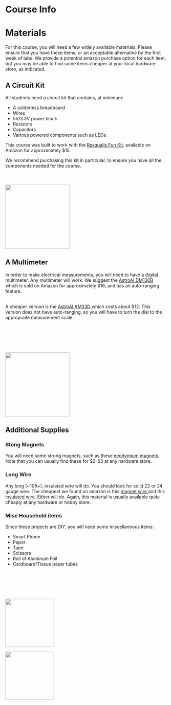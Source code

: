  # Course Info



<div class="w3-row w3-padding-64" >
<div class="w3-twothird w3-container">

# Materials

<p>
For this course, you will need a few widely available materials. Please ensure that you have these items, 
or an acceptable alternative by the first week of labs. We provide a potential amazon purchase option for each
item, but you may be able to find some items cheaper at your local hardware store, as indicated.
</p>

</div>

<div class="w3-twothird w3-container">
</div>

<div class="w3-twothird w3-container">
<h2> A Circuit Kit</h2>
<p>All students need a circuit kit that contains, at minimum:
<ul>
<li>A solderless breadboard</li>
<li>Wires</li>
<li>5V/3.3V power block</li>
<li>Resistors</li>
<li>Capacitors</li>
<li>Various powered components such as LEDs.</li>
</ul>

This course was built to work with the 
<a href='https://www.amazon.com/REXQualis-Electronics-tie-Points-Breadboard-Potentiometer/dp/B073ZC68QG'>Rexqualis Fun Kit</a>, 
available on Amazon for approximately $15. 



We recommend purchasing this kit in particular, to ensure you have all the 
components needed for the course. 
</p>

</div>


<div class="w3-third w3-container" style='margin-top:50px'>
<p class="w3-border w3-padding-large w3-padding-32 w3-center"><img src='../imgs/Funkit.jpg'  height='200px'></p>
</div>

<div class="w3-twothird w3-container">
<h2> A Multimeter</h2>
<p> In order to make electrical measurements, you will need to have a digital multimeter. Any multimeter will work. 
We suggest the 
<a href='https://www.amazon.com/dp/B0842HTN8C/?coliid=I171D8G05V6R0U&colid=130URV13JNMZS&psc=1&ref_=lv_ov_lig_dp_it'>AstroAI DM130B</a>
which is sold on Amazon for approximately $16, and has an auto-ranging feature. </p>
<span height='30px'></span>
<p>
<br>
A cheaper version is the 
<a href ='https://www.amazon.com/AstroAI-Digital-Multimeter-Voltage-Tester/dp/B01ISAMUA6/ref=sr_1_4?dchild=1&keywords=astroai+multimeter&qid=1607467241&s=industrial&sr=1-4'>
AstroAI AM33D
</a> which costs about $12. This version does not have auto-ranging, so you will have to turn the dial to the appropraite measurement scale.
</p>
</div>


<div class="w3-third w3-container" style='margin-top:100px'>
<p class="w3-border w3-padding-large w3-padding-32 w3-center">
    <img src='../imgs/astroai.jpg' height='200px'></p>
</div>


<div class="w3-twothird w3-container">
<h2>Additional Supplies</h2>
<h3> Stong Magnets</h3>
<p> You will need some strong magnets, such as these 
<a href='https://www.amazon.com/dp/B08GS9SLRD/?coliid=IR3D3WNVOB4WZ&colid=130URV13JNMZS&psc=1&ref_=lv_ov_lig_dp_it'>
neodymium magnets
</a>. Note that you can usually find these for $2-$3 at any hardware store.
</p>


<h3>Long Wire</h3>
<p> Any long (~10ft+), insulated wire will do. You should look for solid 22 or 24 gauge wire. The cheapest we found on amazon is this 
<a href='https://www.amazon.com/dp/B07DYHHMYH/ref=cm_sw_r_tw_dp_x_Tto3FbD4K7AJB'>
magnet wire
</a> and this 
<a href='https://www.amazon.com/dp/B07DYHHMYH/ref=cm_sw_r_tw_dp_x_-Ho3FbTACA38T'>insulated wire</a>. Either will do. Again, this material is usually available quite cheaply at any hardware or hobby store.
</p>

<h3>Misc Household items</h3>
<p> Since these projects are DIY, you will need some miscellaneous items:
<ul>
    <li>Smart Phone</li>
    <li>Paper</li>
    <li>Tape</li>
    <li>Scissors</li>
    <li>Roll of Aluminum Foil</li>
    <li>Cardboard/Tissue paper tubes</li>
</ul>
</p>

</div>


<div class="w3-third w3-container" style='margin-top:100px'>
    <p class="w3-border w3-padding-large w3-padding-32 w3-center">
    <img src='../imgs/neomagnet.jpg' height='150px'></p>
    <p class="w3-border w3-padding-large w3-padding-32 w3-center">
    <img src='../imgs/MW1.jpg' height='150px'></p>
</div>


</div>

<!-- <div class="w3-row w3-padding-64" >

# FAQ

Here are some questions frequently asked by students:

### Is there a final?
- No, there is no final

### What if I can't obtain \<x> material?
- Please contact your TA to figure out a plan

</div>

<div class="w3-row w3-padding-64" >

# Help

If you are struggling, please contact your TA:

## TA Contact Information

|TA| Email | Office Hours | Zoom Link|
|---|---|---|---|
| John Doe| jd@ucsb.edu| 3pm MW| link|
| Jane Smith| js@ucsb.edu| 3pm TR| link|
</div> -->
